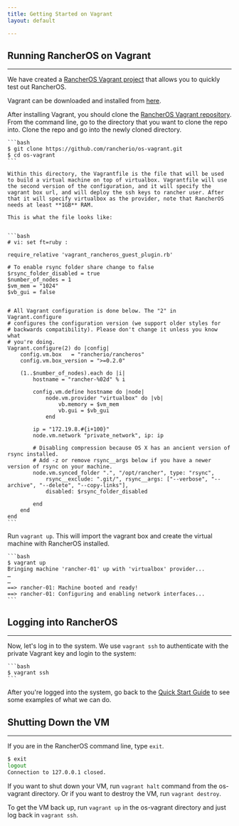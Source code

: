```yaml
---
title: Getting Started on Vagrant
layout: default

---
```


## Running RancherOS on Vagrant
---

We have created a [RancherOS Vagrant project](https://github.com/rancherio/os-vagrant) that allows you to quickly test out RancherOS.

Vagrant can be downloaded and installed from [here](http://www.vagrantup.com/downloads.html).

After installing Vagrant, you should clone the [RancherOS Vagrant repository](https://github.com/rancherio/os-vagrant). From the command line, go to the directory that you want to clone the repo into. Clone the repo and go into the newly cloned directory.

    ```bash
    $ git clone https://github.com/rancherio/os-vagrant.git
    $ cd os-vagrant
    ```

    Within this directory, the Vagrantfile is the file that will be used to build a virtual machine on top of virtualbox. Vagrantfile will use the second version of the configuration, and it will specify the vagrant box url, and will deploy the ssh keys to rancher user. After that it will specify virtualbox as the provider, note that RancherOS needs at least **1GB** RAM.

    This is what the file looks like:


    ```bash
    # vi: set ft=ruby :

    require_relative 'vagrant_rancheros_guest_plugin.rb'

    # To enable rsync folder share change to false
    $rsync_folder_disabled = true
    $number_of_nodes = 1
    $vm_mem = "1024"
    $vb_gui = false


    # All Vagrant configuration is done below. The "2" in Vagrant.configure
    # configures the configuration version (we support older styles for
    # backwards compatibility). Please don't change it unless you know what
    # you're doing.
    Vagrant.configure(2) do |config|
        config.vm.box   = "rancherio/rancheros"
        config.vm.box_version = ">=0.2.0"

        (1..$number_of_nodes).each do |i|
            hostname = "rancher-%02d" % i

            config.vm.define hostname do |node|
                node.vm.provider "virtualbox" do |vb|
                    vb.memory = $vm_mem
                    vb.gui = $vb_gui
                end

            ip = "172.19.8.#{i+100}"
            node.vm.network "private_network", ip: ip

            # Disabling compression because OS X has an ancient version of rsync installed.
            # Add -z or remove rsync__args below if you have a newer version of rsync on your machine.
            node.vm.synced_folder ".", "/opt/rancher", type: "rsync",
                rsync__exclude: ".git/", rsync__args: ["--verbose", "--archive", "--delete", "--copy-links"],
                disabled: $rsync_folder_disabled

            end
        end
    end
    ```

Run `vagrant up`. This will import the vagrant box and create the virtual machine with RancherOS installed. 

    ```bash
    $ vagrant up
    Bringing machine 'rancher-01' up with 'virtualbox' provider...
    …
    …
    ==> rancher-01: Machine booted and ready!
    ==> rancher-01: Configuring and enabling network interfaces...
    ```

## Logging into RancherOS
---

Now, let's log in to the system. We use `vagrant ssh` to authenticate with the private Vagrant key and login to the system:


    ```bash
    $ vagrant ssh
    ```

After you're logged into the system, go back to the [Quick Start Guide]({{site.baseurl}}/docs/quick-start-guide/) to see some examples of what we can do.  

## Shutting Down the VM
---
If you are in the RancherOS command line, type `exit`.

```bash
$ exit 
logout
Connection to 127.0.0.1 closed. 
```

If you want to shut down your VM, run `vagrant halt` command from the os-vagrant directory. Or if you want to destroy the VM, run `vagrant destroy`. 

To get the VM back up, run `vagrant up` in the os-vagrant directory and just log back in `vagrant ssh`.

